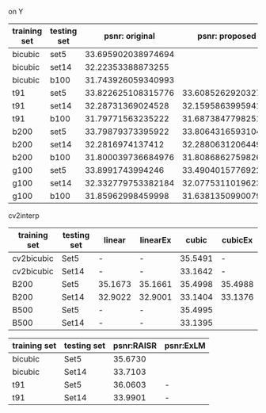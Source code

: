 on Y

training set|testing set|psnr: original|psnr: proposed|improved
---|---|---|---|---
bicubic|set5|33.695902038974694
bicubic|set14|32.22353388873255
bicubic|b100|31.743926059340993
t91|set5|33.822625108315776|33.608526292032764|-
t91|set14|32.28731369024528|32.159586399594176|-
t91|b100|31.79771563235222|31.68738477982515|-
b200|set5|33.79879373395922|33.806431659310455|+
b200|set14|32.2816974137412|32.28806312064492|+
b200|b100|31.800039736684976|31.808686275982605|+
g100|set5|33.8991743994246|33.49040157769223|-
g100|set14|32.332779753382184|32.07753110196234|-
g100|b100|31.85962998459998|31.63813509900798|-

cv2interp

training set|testing set|linear|linearEx|cubic|cubicEx
---|---|---|---|---|---
cv2bicubic|Set5|-|-|35.5491|-
cv2bicubic|Set14|-|-|33.1642|-
B200|Set5|35.1673|35.1661|35.4998|35.4988
B200|Set14|32.9022|32.9001|33.1404|33.1376
B500|Set5|-|-|35.4995
B500|Set14|-|-|33.1395


training set|testing set|psnr:RAISR|psnr:ExLM
---|---|---|---
bicubic|Set5|35.6730
bicubic|Set14|33.7103
t91|Set5|36.0603|-
t91|Set14|33.9901|-